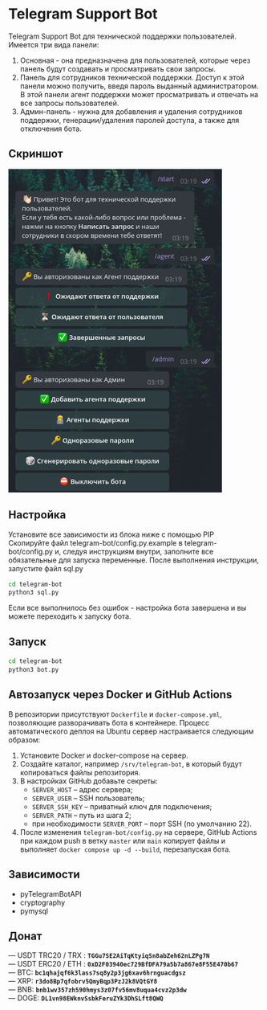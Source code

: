 # Telegram Support Bot

Telegram Support Bot для технической поддержки пользователей.
Имеется три вида панели:
1. Основная - она предназначена для пользователей, которые через панель будут создавать и просматривать свои запросы.
2. Панель для сотрудников технической поддержки. Доступ к этой панели можно получить, введя пароль выданный администратором. В этой панели агент поддержки может просматривать и отвечать на все запросы пользователей.
3. Админ-панель - нужна для добавления и удаления сотрудников поддержки, генерации/удаления паролей доступа, а также для отключения бота.

## Скриншот
![Screenshot](https://github.com/Blazzerrr/TelegramSupportBot/blob/master/image.png) 

## Настройка
Установите все зависимости из блока ниже с помощью PIP</br>
Скопируйте файл telegram-bot/config.py.example в telegram-bot/config.py и, следуя инструкциям внутри, заполните все обязательные для запуска переменные.
После выполнения инструкции, запустите файл sql.py
```bash
cd telegram-bot
python3 sql.py
```
Если все выполнилось без ошибок - настройка бота завершена и вы можете переходить к запуску бота.

## Запуск
```bash
cd telegram-bot
python3 bot.py
```

## Автозапуск через Docker и GitHub Actions

В репозитории присутствуют `Dockerfile` и `docker-compose.yml`, позволяющие
разворачивать бота в контейнере. Процесс автоматического деплоя на Ubuntu сервер
настраивается следующим образом:

1. Установите Docker и docker-compose на сервер.
2. Создайте каталог, например `/srv/telegram-bot`, в который будут копироваться
   файлы репозитория.
3. В настройках GitHub добавьте секреты:
   - `SERVER_HOST` – адрес сервера;
   - `SERVER_USER` – SSH пользователь;
   - `SERVER_SSH_KEY` – приватный ключ для подключения;
   - `SERVER_PATH` – путь из шага 2;
   - при необходимости `SERVER_PORT` – порт SSH (по умолчанию 22).
4. После изменения `telegram-bot/config.py` на сервере, GitHub Actions при каждом
   push в ветку `master` или `main` копирует файлы и выполняет
   `docker compose up -d --build`, перезапуская бота.

## Зависимости
- pyTelegramBotAPI
- cryptography
- pymysql

## Донат
— USDT TRC20 / TRX : **<code>TGGu7SE2AiTqKtyiqSn8abZeh62nLZPg7N</code>**</br>
— USDT ERC20 / ETH : **<code>0xD2F03940ec729BfDFA79a5b7a867e8F55E470b67</code>**</br>
— BTC: **<code>bc1qhajqf6k3lass7sq8y2p3jg6xav6hrnguacdgsz</code>**</br>
— XRP: **<code>r3do8Bp7qfobrv5QmyBqp3PzJ2k8VQtGY8</code>**</br>
— BNB: **<code>bnb1wv357zh590hmys3z07fv56mv8uqua4cvz2p3dw</code>**</br>
— DOGE: **<code>DL1vn98EWknvSsbkFeruZYk3DhSLft8QWQ</code>**
